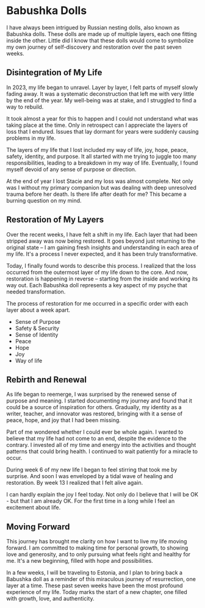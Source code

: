 
# Babushka Dolls

I have always been intrigued by Russian nesting dolls, also known as Babushka dolls. These dolls are
made up of multiple layers, each one fitting inside the other. Little did I know that these dolls
would come to symbolize my own journey of self-discovery and restoration over the past seven
weeks.


## Disintegration of My Life

In 2023, my life began to unravel. Layer by layer, I felt parts of myself slowly fading away. It was
a systematic deconstruction that left me with very little by the end of the year. My well-being was
at stake, and I struggled to find a way to rebuild.

It took almost a year for this to happen and I could not understand what was taking place at the 
time.  Only in retrospect can I appreciate the layers of loss that I endured.  Issues that lay
dormant for years were suddenly causing problems in my life.

The layers of my life that I lost included my way of life, joy, hope, peace, safety, identity, and
purpose. It all started with me trying to juggle too many responsibilities, leading to a breakdown
in my way of life. Eventually, I found myself devoid of any sense of purpose or direction.

At the end of year I lost Stacie and my loss was almost complete.  Not only was I without my 
primary companion but was dealing with deep unresolved trauma before her death.  Is there life after
death for me?  This became a burning question on my mind.


## Restoration of My Layers

Over the recent weeks, I have felt a shift in my life. Each layer that had been stripped away was now
being restored. It goes beyond just returning to the original state – I am gaining fresh insights
and understanding in each area of my life. It's a process I never expected, and it has been truly
transformative.

Today, I finally found words to describe this process. I realized that the loss occurred from the
outermost layer of my life down to the core. And now, restoration is happening in reverse –
starting from the inside and working its way out. Each Babushka doll represents a key aspect of my
psyche that needed transformation.

The process of restoration for me occurred in a specific order with each layer about a week apart.

- Sense of Purpose
- Safety & Security
- Sense of Identity
- Peace
- Hope
- Joy
- Way of life


## Rebirth and Renewal

As life began to reemerge, I was surprised by the renewed sense of purpose and meaning. I started
documenting my journey and found that it could be a source of inspiration for others. Gradually, my
identity as a writer, teacher, and innovator was restored, bringing with it a sense of peace, hope,
and joy that I had been missing.

Part of me wondered whether I could ever be whole again.  I wanted to believe that my life had not
come to an end, despite the evidence to the contrary.  I invested all of my time and energy into 
the activities and thought patterns that could bring health.  I continued to wait patiently for a 
miracle to occur.  

During week 6 of my new life I began to feel stirring that took me by surprise.  And soon I was 
enveloped by a tidal wave of healing and restoration.  By week 13 I realized that I felt alive again.

I can hardly explain the joy I feel today.
Not only do I believe that I will be OK - but that I am already OK.  For the first time in a long
while I feel an excitement about life.


## Moving Forward

This journey has brought me clarity on how I want to live my life moving forward. I am committed to
making time for personal growth, to showing love and generosity, and to only pursuing what feels
right and healthy for me. It's a new beginning, filled with hope and possibilities.

In a few weeks, I will be traveling to Estonia, and I plan to bring back a Babushka doll as a
reminder of this miraculous journey of resurrection, one layer at a time. These past seven weeks
have been the most profound experience of my life. Today marks the start of a new chapter, one
filled with growth, love, and authenticity.

